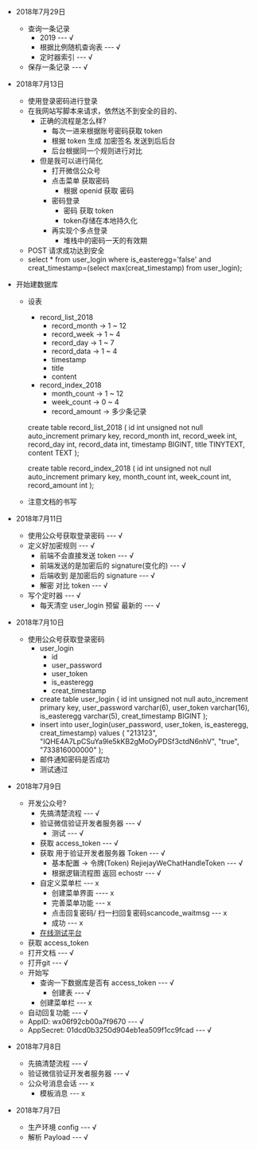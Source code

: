 - 2018年7月29日
    - 查询一条记录
        - 2019 --- √
        - 根据比例随机查询表 --- √
        - 定时器索引 --- √
    - 保存一条记录 --- √
    
- 2018年7月13日
    - 使用登录密码进行登录
    - 在我网站写脚本来请求，依然达不到安全的目的、
        - 正确的流程是怎么样?
            - 每次一进来根据账号密码获取 token
            - 根据 token 生成 加密签名 发送到后后台
            - 后台根据同一个规则进行对比
        - 但是我可以进行简化
            - 打开微信公众号
            - 点击菜单 获取密码
                - 根据 openid 获取 密码
            - 密码登录
                - 密码 获取 token
                - token存储在本地持久化
            - 再实现个多点登录
                - 堆栈中的密码一天的有效期
    - POST 请求成功达到安全
    - select * from user_login where is_easteregg='false' and creat_timestamp=(select max(creat_timestamp) from user_login);
- 开始建数据库
    - 设表
        - record_list_2018
            - record_month -> 1 ~ 12
            - record_week -> 1 ~ 4
            - record_day -> 1 ~ 7
            - record_data -> 1 ~ 4
            - timestamp
            - title
            - content   
        - record_index_2018
            - month_count -> 1 ~ 12
            - week_count -> 0 ~ 4
            - record_amount -> 多少条记录

        create table record_list_2018 ( 
            id int unsigned not null auto_increment primary key,
            record_month int,
            record_week int,
            record_day int,
            record_data int,
            timestamp BIGINT,
            title TINYTEXT,
            content TEXT
        );

        create table record_index_2018 ( 
            id int unsigned not null auto_increment primary key,
            month_count int,
            week_count int,
            record_amount int
        );
    - 注意文档的书写
- 2018年7月11日
    - 使用公众号获取登录密码 --- √
    - 定义好加密规则 --- √
        - 前端不会直接发送 token --- √
        - 前端发送的是加密后的 signature(变化的) --- √
        - 后端收到 是加密后的 signature --- √
        - 解密 对比 token --- √
    - 写个定时器 --- √
        - 每天清空 user_login 预留 最新的 --- √

- 2018年7月10日
    - 使用公众号获取登录密码
        - user_login
            - id
            - user_password
            - user_token
            - is_easteregg
            - creat_timestamp
        - create table user_login
        (
            id int unsigned not null auto_increment primary key,
            user_password varchar(6),
            user_token varchar(16),
            is_easteregg varchar(5),
            creat_timestamp BIGINT
        );
        - insert into user_login(user_password, user_token, is_easteregg, creat_timestamp) 
        values 
        (
            "213123", "IQHE4A7LpCSuYa9le5kKB2gMoOyPDSf3ctdN6nhV", "true", "733816000000"
        );
        - 邮件通知密码是否成功
        - 测试通过
- 2018年7月9日
    - 开发公众号?
        - 先搞清楚流程 --- √
        - 验证微信验证开发者服务器 --- √
            - 测试 --- √
        - 获取 access_token --- √
        - 获取 用于验证开发者服务器 Token --- √
            - 基本配置 -> 令牌(Token) RejiejayWeChatHandleToken --- √
            - 根据逻辑流程图 返回 echostr --- √
        - 自定义菜单栏 --- x
            - 创建菜单界面 ---- x
            - 完善菜单功能 --- x
            - 点击回复密码/ 扫一扫回复密码scancode_waitmsg --- x
            - 成功 --- x
        - [在线测试平台](https://mp.weixin.qq.com/debug/)
    - 获取 access_token
    - 打开文档 --- √
    - 打开git --- √
    - 开始写
        - 查询一下数据库是否有 access_token --- √
            - 创建表 --- √
        - 创建菜单栏 --- x
    - 自动回复功能 --- √
    - AppID: wx06f92cb00a7f9670 --- √
    - AppSecret: 01dcd0b3250d904eb1ea509f1cc9fcad --- √
- 2018年7月8日
    - 先搞清楚流程 --- √
    - 验证微信验证开发者服务器 --- √
    - 公众号消息会话 --- x
        - 模板消息 --- x
- 2018年7月7日
    - 生产环境 config --- √
    - 解析 Payload --- √

